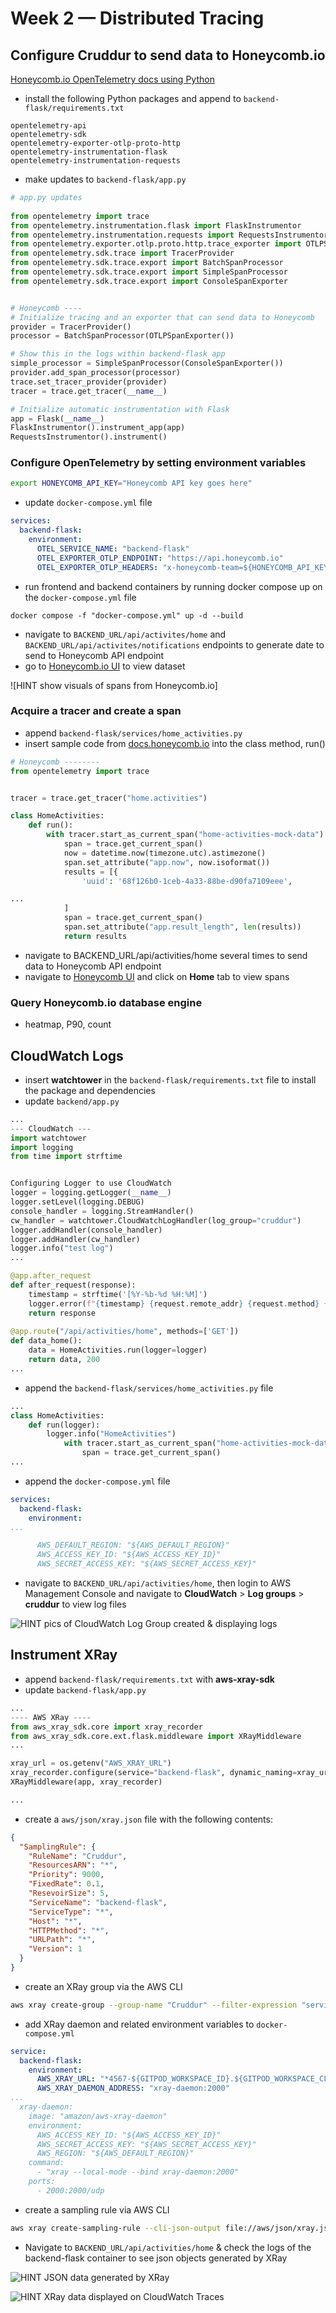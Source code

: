 # Week 2 — Distributed Tracing
## Configure Cruddur to send data to Honeycomb.io
[Honeycomb.io OpenTelemetry docs using Python](https://docs.honeycomb.io/getting-data-in/opentelemetry/python/)
- install the following Python packages and append to `backend-flask/requirements.txt`

```
opentelemetry-api
opentelemetry-sdk
opentelemetry-exporter-otlp-proto-http
opentelemetry-instrumentation-flask
opentelemetry-instrumentation-requests
```
- make updates to `backend-flask/app.py`

```python
# app.py updates
    
from opentelemetry import trace
from opentelemetry.instrumentation.flask import FlaskInstrumentor
from opentelemetry.instrumentation.requests import RequestsInstrumentor
from opentelemetry.exporter.otlp.proto.http.trace_exporter import OTLPSpanExporter
from opentelemetry.sdk.trace import TracerProvider
from opentelemetry.sdk.trace.export import BatchSpanProcessor
from opentelemetry.sdk.trace.export import SimpleSpanProcessor
from opentelemetry.sdk.trace.export import ConsoleSpanExporter


# Honeycomb ----
# Initialize tracing and an exporter that can send data to Honeycomb
provider = TracerProvider()
processor = BatchSpanProcessor(OTLPSpanExporter())

# Show this in the logs within backend-flask app
simple_processor = SimpleSpanProcessor(ConsoleSpanExporter())
provider.add_span_processor(processor)
trace.set_tracer_provider(provider)
tracer = trace.get_tracer(__name__)

# Initialize automatic instrumentation with Flask
app = Flask(__name__)
FlaskInstrumentor().instrument_app(app)
RequestsInstrumentor().instrument()
```
### Configure OpenTelemetry by setting environment variables

```sh
export HONEYCOMB_API_KEY="Honeycomb API key goes here" 
```
- update `docker-compose.yml` file 

```yaml
services:
  backend-flask:
    environment:
      OTEL_SERVICE_NAME: "backend-flask"
      OTEL_EXPORTER_OTLP_ENDPOINT: "https://api.honeycomb.io"
      OTEL_EXPORTER_OTLP_HEADERS: "x-honeycomb-team=${HONEYCOMB_API_KEY}"
```
- run frontend and backend containers by running docker compose up on the `docker-compose.yml` file

```docker compose -f "docker-compose.yml" up -d --build```

- navigate to `BACKEND_URL/api/activites/home` and `BACKEND_URL/api/activites/notifications` endpoints to generate date to send to Honeycomb API endpoint
- go to [Honeycomb.io UI](https:iu.honeycomb.io) to view dataset

![HINT show visuals of spans from Honeycomb.io]

### Acquire a tracer and create a span
- append `backend-flask/services/home_activities.py`
- insert sample code from [docs.honeycomb.io](https://docs.honeycomb.io/getting-data-in/opentelemetry/python/#configure-and-run) into the class method, run()

```python
# Honeycomb --------
from opentelemetry import trace


tracer = trace.get_tracer("home.activities")

class HomeActivities:
    def run():
        with tracer.start_as_current_span("home-activities-mock-data") as inner_span:
            span = trace.get_current_span()
            now = datetime.now(timezone.utc).astimezone()
            span.set_attribute("app.now", now.isoformat())
            results = [{
                'uuid': '68f126b0-1ceb-4a33-88be-d90fa7109eee',

...
            ]
            span = trace.get_current_span()
            span.set_attribute("app.result_length", len(results))
            return results
```
-  navigate to BACKEND_URL/api/activities/home several times to send data to Honeycomb API endpoint
-  navigate to [Honeycomb UI](https://ui.honeycomb.io) and click on **Home** tab to view spans

### Query Honeycomb.io database engine
- heatmap, P90, count

## CloudWatch Logs
- insert **watchtower** in the `backend-flask/requirements.txt` file to install the package and dependencies
- update `backend/app.py`

```python
...
--- CloudWatch ---
import watchtower
import logging
from time import strftime


Configuring Logger to use CloudWatch
logger = logging.getLogger(__name__)
logger.setLevel(logging.DEBUG)
console_handler = logging.StreamHandler()
cw_handler = watchtower.CloudWatchLogHandler(log_group="cruddur")
logger.addHandler(console_handler)
logger.addHandler(cw_handler)
logger.info("test log")
...

@app.after_request
def after_request(response):
    timestamp = strftime('[%Y-%b-%d %H:%M]')
    logger.error(f"{timestamp} {request.remote_addr} {request.method} {request.scheme} {request.full_path} {response.status}")
    return response
  
@app.route("/api/activities/home", methods=['GET'])
def data_home():
    data = HomeActivities.run(logger=logger)
    return data, 200
...
```
- append the `backend-flask/services/home_activities.py` file

```python
...
class HomeActivities:
    def run(logger):
        logger.info("HomeActivities")
            with tracer.start_as_current_span("home-activities-mock-data") as inner_span:
                span = trace.get_current_span()
...
```
- append the `docker-compose.yml` file

```yaml
services:
  backend-flask:
    environment:
...

      AWS_DEFAULT_REGION: "${AWS_DEFAULT_REGION}"
      AWS_ACCESS_KEY_ID: "${AWS_ACCESS_KEY_ID}"
      AWS_SECRET_ACCESS_KEY: "${AWS_SECRET_ACCESS_KEY}"
```
- navigate to `BACKEND_URL/api/activities/home`, then login to AWS Management Console and navigate to **CloudWatch** > **Log groups** > **cruddur** to view log files

![HINT pics of CloudWatch Log Group created & displaying logs]()

## Instrument XRay
- append `backend-flask/requirements.txt` with **aws-xray-sdk**
- update `backend-flask/app.py`

```python
...
---- AWS XRay ----
from aws_xray_sdk.core import xray_recorder
from aws_xray_sdk.core.ext.flask.middleware import XRayMiddleware
...

xray_url = os.getenv("AWS_XRAY_URL")
xray_recorder.configure(service="backend-flask", dynamic_naming=xray_url)
XRayMiddleware(app, xray_recorder)

...
```
- create a `aws/json/xray.json` file with the following contents:

```json
{
  "SamplingRule": {
    "RuleName": "Cruddur",
    "ResourcesARN": "*",
    "Priority": 9000,
    "FixedRate": 0.1,
    "ResevoirSize": 5,
    "ServiceName": "backend-flask",
    "ServiceType": "*",
    "Host": "*",
    "HTTPMethod": "*",
    "URLPath": "*",
    "Version": 1
  }
}
```
- create an XRay group via the AWS CLI

```sh
aws xray create-group --group-name "Cruddur" --filter-expression "service(\"backend-flask\")"
```

- add XRay daemon and related environment variables to `docker-compose.yml`

```yml
service:
  backend-flask:
    environment:
      AWS_XRAY_URL: "*4567-${GITPOD_WORKSPACE_ID}.${GITPOD_WORKSPACE_CLUSTER_HOST}"
      AWS_XRAY_DAEMON_ADDRESS: "xray-daemon:2000"
...
  xray-daemon:
    image: "amazon/aws-xray-daemon"
    environment:
      AWS_ACCESS_KEY_ID: "${AWS_ACCESS_KEY_ID}"
      AWS_SECRET_ACCESS_KEY: "${AWS_SECRET_ACCESS_KEY}"
      AWS_REGION: "${AWS_DEFAULT_REGION}"
    command:
      - "xray --local-mode --bind xray-daemon:2000"
    ports:
      - 2000:2000/udp
```
- create a sampling rule via AWS CLI

```sh
aws xray create-sampling-rule --cli-json-output file://aws/json/xray.json
```
- Navigate to `BACKEND_URL/api/activities/home` & check the logs of the backend-flask container to see json objects generated by XRay

![HINT JSON data generated by XRay]()

![HINT XRay data displayed on CloudWatch Traces]()
